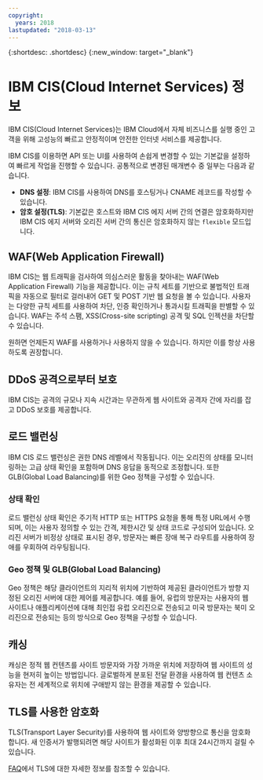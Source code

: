 ```yaml
---
copyright:
  years: 2018
lastupdated: "2018-03-13"
---
```


{:shortdesc: .shortdesc}
{:new_window: target="_blank"}

# IBM CIS(Cloud Internet Services) 정보
IBM CIS(Cloud Internet Services)는 IBM Cloud에서 자체 비즈니스를 실행 중인 고객을 위해 고성능의 빠르고 안정적이며 안전한 인터넷 서비스를 제공합니다.    

IBM CIS를 이용하면 API 또는 UI를 사용하여 손쉽게 변경할 수 있는 기본값을 설정하여 빠르게 작업을 진행할 수 있습니다. 공통적으로 변경된 매개변수 중 일부는 다음과 같습니다. 

 * **DNS 설정**: IBM CIS를 사용하여 DNS를 호스팅거나 CNAME 레코드를 작성할 수 있습니다. 
 * **암호 설정(TLS)**: 기본값은 호스트와 IBM CIS 에지 서버 간의 연결은 암호화하지만 IBM CIS 에지 서버와 오리진 서버 간의 통신은 암호화하지 않는 `flexible` 모드입니다. 

## WAF(Web Application Firewall)
IBM CIS는 웹 트래픽을 검사하여 의심스러운 활동을 찾아내는 WAF(Web Application Firewall) 기능을 제공합니다. 이는 규칙 세트를 기반으로 불법적인 트래픽을 자동으로 필터로 걸러내어 GET 및 POST 기반 웹 요청을 볼 수 있습니다. 사용자는 다양한 규칙 세트를 사용하여 차단, 인증 확인하거나 통과시킬 트래픽을 판별할 수 있습니다. WAF는 주석 스팸, XSS(Cross-site scripting) 공격 및 SQL 인젝션을 차단할 수 있습니다. 

원하면 언제든지 WAF를 사용하거나 사용하지 않을 수 있습니다. 하지만 이를 항상 사용하도록 권장합니다. 

## DDoS 공격으로부터 보호
IBM CIS는 공격의 규모나 지속 시간과는 무관하게 웹 사이트와 공격자 간에 자리를 잡고 DDoS 보호를 제공합니다. 

## 로드 밸런싱
IBM CIS 로드 밸런싱은 권한 DNS 레벨에서 작동됩니다. 이는 오리진의 상태를 모니터링하는 고급 상태 확인을 포함하며 DNS 응답을 동적으로 조정합니다. 또한 GLB(Global Load Balancing)를 위한 Geo 정책을 구성할 수 있습니다. 

### 상태 확인
로드 밸런싱 상태 확인은 주기적 HTTP 또는 HTTPS 요청을 통해 특정 URL에서 수행되며, 이는 사용자 정의할 수 있는 간격, 제한시간 및 상태 코드로 구성되어 있습니다. 오리진 서버가 비정상 상태로 표시된 경우, 방문자는 빠른 장애 복구 라우트를 사용하여 장애를 우회하여 라우팅됩니다. 
 
### Geo 정책 및 GLB(Global Load Balancing)
Geo 정책은 해당 클라이언트의 지리적 위치에 기반하여 제공된 클라이언트가 방향 지정된 오리진 서버에 대한 제어를 제공합니다. 예를 들어, 유럽의 방문자는 사용자의 웹 사이트나 애플리케이션에 대해 최인접 유럽 오리진으로 전송되고 미국 방문자는 북미 오리진으로 전송되는 등의 방식으로 Geo 정책을 구성할 수 있습니다. 

## 캐싱
캐싱은 정적 웹 컨텐츠를 사이트 방문자와 가장 가까운 위치에 저장하여 웹 사이트의 성능을 현저히 높이는 방법입니다. 글로벌하게 분포된 전달 환경을 사용하여 웹 컨텐츠 소유자는 전 세계적으로 위치에 구애받지 않는 환경을 제공할 수 있습니다.   
 
## TLS를 사용한 암호화
TLS(Transport Layer Security)를 사용하여 웹 사이트와 양방향으로 통신을 암호화합니다. 새 인증서가 발행되려면 해당 사이트가 활성화된 이후 최대 24시간까지 걸릴 수 있습니다. 

[FAQ](faq.html)에서 TLS에 대한 자세한 정보를 참조할 수 있습니다. 
